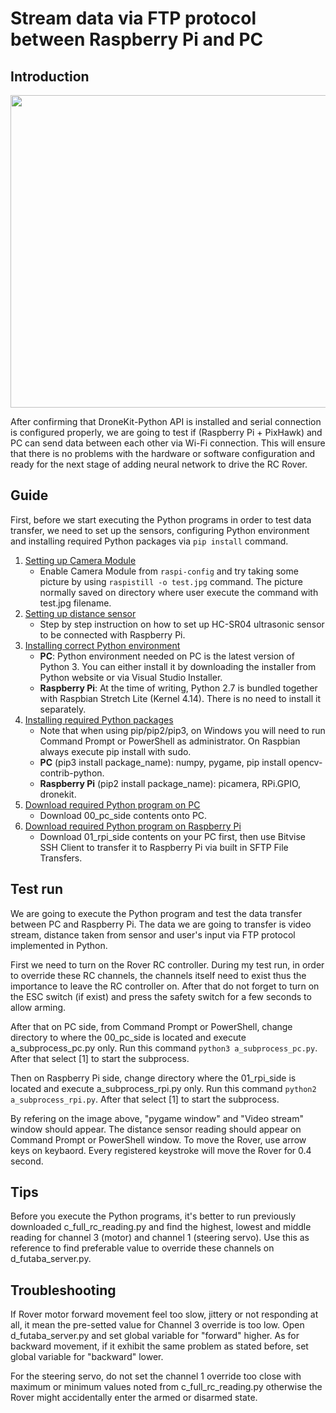 # Stream data via FTP protocol between Raspberry Pi and PC

## Introduction

<p align = "center">
  <img src = "https://raw.githubusercontent.com/hafiz-kamilin/autonomous_pixhawk_rover/master/02_ftp_streaming_test/stream_test.PNG" width = "650" height = "500"/>
</p>

After confirming that DroneKit-Python API is installed and serial connection is configured properly, we are going to test if (Raspberry Pi + PixHawk) and PC can send data between each other via Wi-Fi connection. This will ensure that there is no problems with the hardware or software configuration and ready for the next stage of adding neural network to drive the RC Rover.

## Guide

First, before we start executing the Python programs in order to test data transfer, we need to set up the sensors, configuring Python environment and installing required Python packages via ```pip install``` command.

1. [Setting up Camera Module](https://www.raspberrypi.org/documentation/usage/camera/)
    - Enable Camera Module from ```raspi-config``` and try taking some picture by using ```raspistill -o test.jpg``` command. The picture normally saved on directory where user execute the command with test.jpg filename.
2. [Setting up distance sensor](https://www.modmypi.com/blog/hc-sr04-ultrasonic-range-sensor-on-the-raspberry-pi)
    - Step by step instruction on how to set up HC-SR04 ultrasonic sensor to be connected with Raspberry Pi.
3. [Installing correct Python environment](https://www.python.org/)
    - **PC**: Python environment needed on PC is the latest version of Python 3. You can either install it by downloading the installer from Python website or via Visual Studio Installer. 
    - **Raspberry Pi**: At the time of writing, Python 2.7 is bundled together with Raspbian Stretch Lite (Kernel 4.14). There is no need to install it separately.
4. [Installing required Python packages](https://packaging.python.org/tutorials/installing-packages/#use-pip-for-installing)
    - Note that when using pip/pip2/pip3, on Windows you will need to run Command Prompt or PowerShell as administrator. On Raspbian always execute pip install with sudo. 
    - **PC** (pip3 install package_name): numpy, pygame, pip install opencv-contrib-python.
    - **Raspberry Pi** (pip2 install package_name): picamera, RPi.GPIO, dronekit.
5. [Download required Python program on PC](https://github.com/hafiz-kamilin/autonomous_pixhawk_rover/tree/master/02_ftp_streaming_test/00_pc_side)
    - Download 00_pc_side contents onto PC.
6. [Download required Python program on Raspberry Pi](https://github.com/hafiz-kamilin/autonomous_pixhawk_rover/tree/master/02_ftp_streaming_test/01_rpi_side)
    - Download 01_rpi_side contents on your PC first, then use Bitvise SSH Client to transfer it to Raspberry Pi via built in SFTP File Transfers.

## Test run

We are going to execute the Python program and test the data transfer between PC and Raspberry Pi. The data we are going to transfer is video stream, distance taken from sensor and user's input via FTP protocol implemented in Python.

First we need to turn on the Rover RC controller. During my test run, in order to override these RC channels, the channels itself need to exist thus the importance to leave the RC controller on. After that do not forget to turn on the ESC switch (if exist) and press the safety switch for a few seconds to allow arming.

After that on PC side, from Command Prompt or PowerShell, change directory to where the 00_pc_side is located and execute a_subprocess_pc.py only. Run this command ```python3 a_subprocess_pc.py```. After that select [1] to start the subprocess.

Then on Raspberry Pi side, change directory where the 01_rpi_side is located and execute a_subprocess_rpi.py only. Run this command ```python2 a_subprocess_rpi.py```. After that select [1] to start the subprocess.

By refering on the image above, "pygame window" and "Video stream" window should appear. The distance sensor reading should appear on Command Prompt or PowerShell window. To move the Rover, use arrow keys on keybaord. Every registered keystroke will move the Rover for 0.4 second.

## Tips

Before you execute the Python programs, it's better to run previously downloaded c_full_rc_reading.py and find the highest, lowest and middle reading for channel 3 (motor) and channel 1 (steering servo). Use this as reference to find preferable value to override these channels on d_futaba_server.py.

## Troubleshooting

If Rover motor forward movement feel too slow, jittery or not responding at all, it mean the pre-setted value for Channel 3 override is too low. Open d_futaba_server.py and set global variable for "forward" higher. As for backward movement, if it exhibit the same problem as stated before, set global variable for "backward" lower.

For the steering servo, do not set the channel 1 override too close with maximum or minimum values noted from c_full_rc_reading.py otherwise the Rover might accidentally enter the armed or disarmed state.